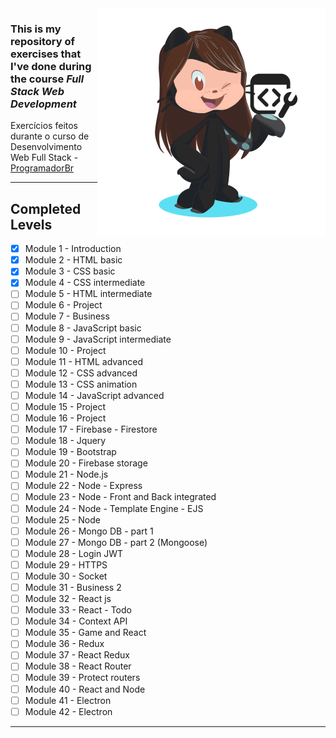 <img src="images/octocat-dweb-365x365px.png" align="right">

### This is my repository of exercises that I've done during the course ***Full Stack Web Development*** 
 Exercícios feitos durante o curso de Desenvolvimento Web Full Stack - [ProgramadorBr](https://programadorbr.com/)
 ***
## Completed Levels
- [x] Module 1 - Introduction
- [x] Module 2 - HTML basic
- [x] Module 3 - CSS basic
- [x] Module 4 - CSS intermediate
- [ ] Module 5 - HTML intermediate
- [ ] Module 6 - Project
- [ ] Module 7 - Business
- [ ] Module 8 - JavaScript basic
- [ ] Module 9 - JavaScript intermediate
- [ ] Module 10 - Project
- [ ] Module 11 - HTML advanced
- [ ] Module 12 - CSS advanced
- [ ] Module 13 - CSS animation
- [ ] Module 14 - JavaScript advanced
- [ ] Module 15 - Project
- [ ] Module 16 - Project
- [ ] Module 17 - Firebase - Firestore
- [ ] Module 18 - Jquery
- [ ] Module 19 - Bootstrap
- [ ] Module 20 - Firebase storage
- [ ] Module 21 - Node.js
- [ ] Module 22 - Node - Express
- [ ] Module 23 - Node - Front and Back integrated
- [ ] Module 24 - Node - Template Engine - EJS
- [ ] Module 25 - Node
- [ ] Module 26 - Mongo DB - part 1
- [ ] Module 27 - Mongo DB - part 2 (Mongoose)
- [ ] Module 28 - Login JWT
- [ ] Module 29 - HTTPS
- [ ] Module 30 - Socket
- [ ] Module 31 - Business 2
- [ ] Module 32 - React js
- [ ] Module 33 - React - Todo
- [ ] Module 34 - Context API
- [ ] Module 35 - Game and React
- [ ] Module 36 - Redux
- [ ] Module 37 - React Redux
- [ ] Module 38 - React Router
- [ ] Module 39 - Protect routers
- [ ] Module 40 - React and Node
- [ ] Module 41 - Electron
- [ ] Module 42 - Electron
***
